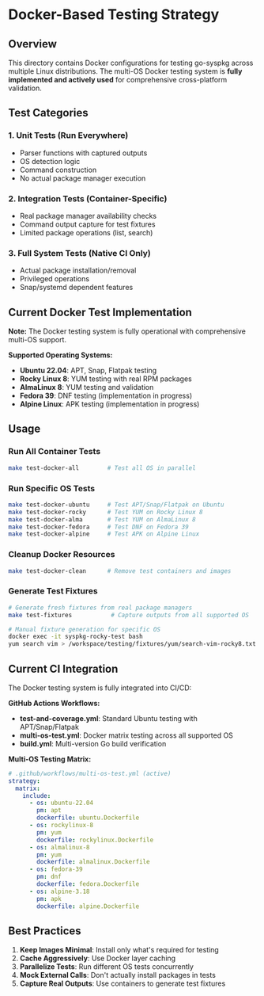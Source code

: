 # Docker-Based Testing Strategy

## Overview

This directory contains Docker configurations for testing go-syspkg across multiple Linux distributions. The multi-OS Docker testing system is **fully implemented and actively used** for comprehensive cross-platform validation.

## Test Categories

### 1. Unit Tests (Run Everywhere)
- Parser functions with captured outputs
- OS detection logic
- Command construction
- No actual package manager execution

### 2. Integration Tests (Container-Specific)
- Real package manager availability checks
- Command output capture for test fixtures
- Limited package operations (list, search)

### 3. Full System Tests (Native CI Only)
- Actual package installation/removal
- Privileged operations
- Snap/systemd dependent features

## Current Docker Test Implementation

**Note:** The Docker testing system is fully operational with comprehensive multi-OS support.

**Supported Operating Systems:**
- **Ubuntu 22.04**: APT, Snap, Flatpak testing
- **Rocky Linux 8**: YUM testing with real RPM packages
- **AlmaLinux 8**: YUM testing and validation
- **Fedora 39**: DNF testing (implementation in progress)
- **Alpine Linux**: APK testing (implementation in progress)

## Usage

### Run All Container Tests
```bash
make test-docker-all        # Test all OS in parallel
```

### Run Specific OS Tests
```bash
make test-docker-ubuntu     # Test APT/Snap/Flatpak on Ubuntu
make test-docker-rocky      # Test YUM on Rocky Linux 8
make test-docker-alma       # Test YUM on AlmaLinux 8
make test-docker-fedora     # Test DNF on Fedora 39
make test-docker-alpine     # Test APK on Alpine Linux
```

### Cleanup Docker Resources
```bash
make test-docker-clean      # Remove test containers and images
```

### Generate Test Fixtures
```bash
# Generate fresh fixtures from real package managers
make test-fixtures           # Capture outputs from all supported OS

# Manual fixture generation for specific OS
docker exec -it syspkg-rocky-test bash
yum search vim > /workspace/testing/fixtures/yum/search-vim-rocky8.txt
```

## Current CI Integration

The Docker testing system is fully integrated into CI/CD:

**GitHub Actions Workflows:**
- **test-and-coverage.yml**: Standard Ubuntu testing with APT/Snap/Flatpak
- **multi-os-test.yml**: Docker matrix testing across all supported OS
- **build.yml**: Multi-version Go build verification

**Multi-OS Testing Matrix:**
```yaml
# .github/workflows/multi-os-test.yml (active)
strategy:
  matrix:
    include:
      - os: ubuntu-22.04
        pm: apt
        dockerfile: ubuntu.Dockerfile
      - os: rockylinux-8
        pm: yum
        dockerfile: rockylinux.Dockerfile
      - os: almalinux-8
        pm: yum
        dockerfile: almalinux.Dockerfile
      - os: fedora-39
        pm: dnf
        dockerfile: fedora.Dockerfile
      - os: alpine-3.18
        pm: apk
        dockerfile: alpine.Dockerfile
```

## Best Practices

1. **Keep Images Minimal**: Install only what's required for testing
2. **Cache Aggressively**: Use Docker layer caching
3. **Parallelize Tests**: Run different OS tests concurrently
4. **Mock External Calls**: Don't actually install packages in tests
5. **Capture Real Outputs**: Use containers to generate test fixtures
